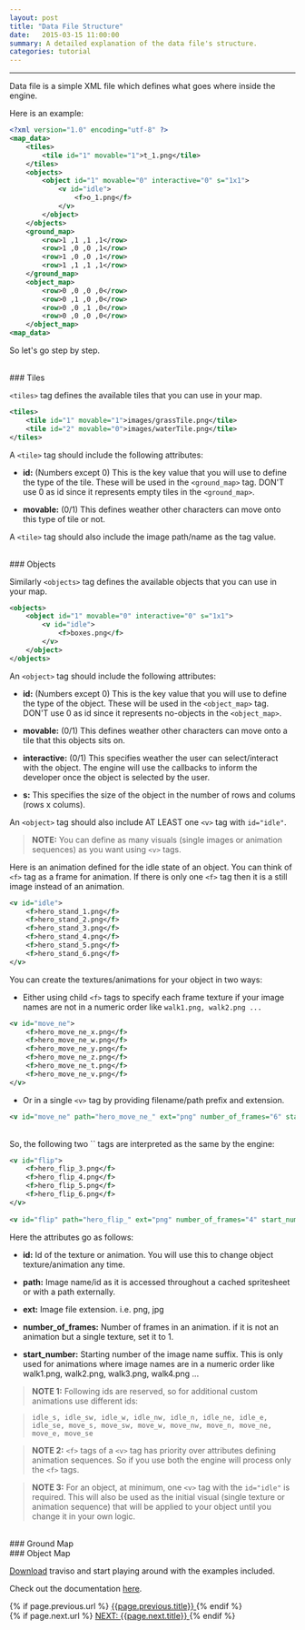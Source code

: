```yaml
---
layout: post
title: "Data File Structure"
date:   2015-03-15 11:00:00
summary: A detailed explanation of the data file's structure.
categories: tutorial
---
```


___

Data file is a simple XML file which defines what goes where inside the engine.

<!--more-->

Here is an example:

```xml
<?xml version="1.0" encoding="utf-8" ?>
<map_data>
	<tiles>
		<tile id="1" movable="1">t_1.png</tile>
	</tiles>
	<objects>
	    <object id="1" movable="0" interactive="0" s="1x1">
			<v id="idle">
				<f>o_1.png</f>
			</v>
		</object>
	</objects>
	<ground_map>
		<row>1 ,1 ,1 ,1</row>
		<row>1 ,0 ,0 ,1</row>
		<row>1 ,0 ,0 ,1</row>
		<row>1 ,1 ,1 ,1</row>
	</ground_map>
	<object_map>
		<row>0 ,0 ,0 ,0</row>
		<row>0 ,1 ,0 ,0</row>
		<row>0 ,0 ,1 ,0</row>
		<row>0 ,0 ,0 ,0</row>
	</object_map>
<map_data>
```

So let's go step by step.

<br/>
### Tiles

`<tiles>` tag defines the available tiles that you can use in your map.

```xml
<tiles>
	<tile id="1" movable="1">images/grassTile.png</tile>
	<tile id="2" movable="0">images/waterTile.png</tile>
</tiles>
```

A `<tile>` tag should include the following attributes:

* **id:** (Numbers except 0) This is the key value that you will use to define the type of the tile. These will be used in the `<ground_map>` tag. DON'T use 0 as id since it represents empty tiles in the `<ground_map>`.

* **movable:** (0/1) This defines weather other characters can move onto this type of tile or not.
            
A `<tile>` tag should also include the image path/name as the tag value.

<br/>
### Objects

Similarly `<objects>` tag defines the available objects that you can use in your map.

```xml
<objects>
    <object id="1" movable="0" interactive="0" s="1x1">
		<v id="idle">
			<f>boxes.png</f>
		</v>
	</object>
</objects>
```

An `<object>` tag should include the following attributes:

* **id:** (Numbers except 0) This is the key value that you will use to define the type of the object. These will be used in the `<object_map>` tag. DON'T use 0 as id since it represents no-objects in the `<object_map>`.

* **movable:** (0/1) This defines weather other characters can move onto a tile that this objects sits on.

* **interactive:** (0/1) This specifies weather the user can select/interact with the object. The engine will use the callbacks to inform the developer once the object is selected by the user.

* **s:** This specifies the size of the object in the number of rows and colums (rows x colums).

An `<object>` tag should also include AT LEAST one `<v>` tag with `id="idle"`.
            
> **NOTE:** You can define as many visuals (single images or animation sequences) as you want using `<v>` tags.

Here is an animation defined for the idle state of an object. You can think of `<f>` tag as a frame for animation. If there is only one `<f>` tag then it is a still image instead of an animation.

```xml
<v id="idle">
    <f>hero_stand_1.png</f>
    <f>hero_stand_2.png</f>
    <f>hero_stand_3.png</f>
    <f>hero_stand_4.png</f>
    <f>hero_stand_5.png</f>
    <f>hero_stand_6.png</f>
</v>
```

You can create the textures/animations for your object in two ways:

* Either using child `<f>` tags to specify each frame texture if your image names are not in a numeric order like `walk1.png, walk2.png ...`
  
```xml
<v id="move_ne">
    <f>hero_move_ne_x.png</f>
    <f>hero_move_ne_w.png</f>
    <f>hero_move_ne_y.png</f>
    <f>hero_move_ne_z.png</f>
    <f>hero_move_ne_t.png</f>
    <f>hero_move_ne_v.png</f>
</v>
```
* Or in a single `<v>` tag by providing filename/path prefix and extension.

```xml  
<v id="move_ne" path="hero_move_ne_" ext="png" number_of_frames="6" start_number="1" /> 
```

<br/>
So, the following two `<v>` tags are interpreted as the same by the engine:
 
```xml
<v id="flip">
    <f>hero_flip_3.png</f>
    <f>hero_flip_4.png</f>
    <f>hero_flip_5.png</f>
    <f>hero_flip_6.png</f>
</v>
 
<v id="flip" path="hero_flip_" ext="png" number_of_frames="4" start_number="3" /> 
```

Here the attributes go as follows:

* **id:** Id of the texture or animation. You will use this to change object texture/animation any time.

* **path:** Image name/id as it is accessed throughout a cached spritesheet or with a path externally.

* **ext:** Image file extension. i.e. png, jpg

* **number_of_frames:** Number of frames in an animation. if it is not an animation but a single texture, set it to 1.

* **start_number:** Starting number of the image name suffix. This is only used for animations where image names are in a numeric order like walk1.png, walk2.png, walk3.png, walk4.png ...
                
> **NOTE 1:** Following ids are reserved, so for additional custom animations use different ids:

> `idle_s, idle_sw, idle_w, idle_nw, idle_n, idle_ne, idle_e, idle_se, move_s, move_sw, move_w, move_nw, move_n, move_ne, move_e, move_se`
	
> **NOTE 2:** `<f>` tags of a `<v>` tag has priority over attributes defining animation sequences. So if you use both the engine will process only the `<f>` tags.

> **NOTE 3:** For an object, at minimum, one `<v>` tag with the `id="idle"` is required. This will also be used as the initial visual (single texture or animation sequence) that will be applied to your object until you change it in your own logic.

<br/>
### Ground Map


<br/>
### Object Map



<a href="https://github.com/axaq/traviso.js" target="_blank">Download</a> traviso and start playing around with the examples included.

Check out the documentation <a href="http://www.travisojs.com/docs/" target="_blank">here</a>.

<div id="post-navigation" >
  <div class="previous">
    {% if page.previous.url %}
    <a href="{{page.previous.url}}" title="Previous post: {{page.next.title}}">
      <i class="fa fa-lg fa-arrow-circle-left"></i>
      {{page.previous.title}}
    </a>
    {% endif %}
  </div>
  <div class="next text-right">
    {% if page.next.url %}
    <a href="{{page.next.url}}" title="Next post: {{page.next.title}}">
    	NEXT: {{page.next.title}}
    	<i class="fa fa-2x fa-arrow-circle-right"></i>
    </a>
    {% endif %}
  </div>
</div>


